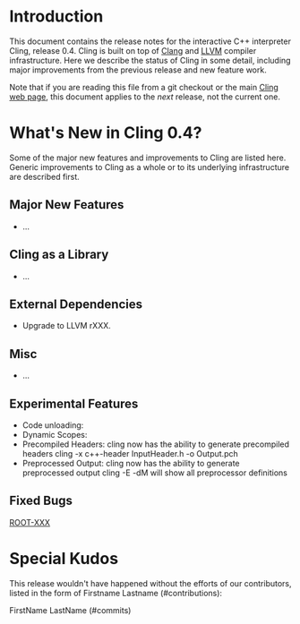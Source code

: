Introduction
============

This document contains the release notes for the interactive C++ interpreter
Cling, release 0.4. Cling is built on top of [Clang](http://clang.llvm.org) and
[LLVM](http://llvm.org>) compiler infrastructure. Here we
describe the status of Cling in some detail, including major
improvements from the previous release and new feature work.

Note that if you are reading this file from a git checkout or the main
[Cling web page](https://rawgit.com/root-project/cling/master/www/index.html),
this document applies to the *next* release, not the current one.

What's New in Cling 0.4?
========================

Some of the major new features and improvements to Cling are listed
here. Generic improvements to Cling as a whole or to its underlying
infrastructure are described first.

Major New Features
------------------
* ...

Cling as a Library
------------------
* ...

External Dependencies
---------------------
* Upgrade to LLVM rXXX.

Misc
----
* ...

Experimental Features
---------------------
* Code unloading:
* Dynamic Scopes:
* Precompiled Headers: cling now has the ability to generate precompiled headers
cling -x c++-header InputHeader.h -o Output.pch
* Preprocessed Output: cling now has the ability to generate preprocessed output
cling -E -dM will show all preprocessor definitions


Fixed Bugs
----------
<!---Uniquify by sort ReleaseNotes.md | uniq -c | grep -v '1 ' --->
<!---Standard MarkDown doesn't support neither variables nor <base> --->
[ROOT-XXX](https://sft.its.cern.ch/jira/browse/ROOT-XXX)


<!---Additional Information
----------------------
A wide variety of additional information is available on the
[Cling web page](http://root.cern/cling). The web page contains versions of
the API documentation which are up-to-date with the git version of the source
code. You can access versions of these documents specific to this release by
going into the “clang/docs/” directory in the Cling source tree.

If you have any questions or comments about Cling, please feel free to contact
us via the mailing list.--->


Special Kudos
=============
This release wouldn't have happened without the efforts of our contributors,
listed in the form of Firstname Lastname (#contributions):

FirstName LastName (#commits)

<!---Find contributor list for this release
git log --pretty=format:"%an"  v0.3...master | sort | uniq -c | sort -rn
--->
